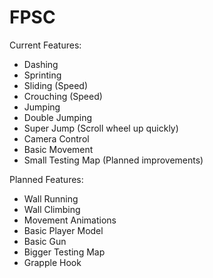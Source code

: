 # FPSC
Current Features:
- Dashing
- Sprinting 
- Sliding (Speed)
- Crouching (Speed)
- Jumping
- Double Jumping
- Super Jump (Scroll wheel up quickly)
- Camera Control
- Basic Movement
- Small Testing Map (Planned improvements)

Planned Features:
- Wall Running
- Wall Climbing
- Movement Animations
- Basic Player Model
- Basic Gun
- Bigger Testing Map
- Grapple Hook
